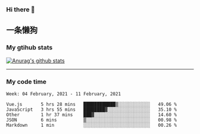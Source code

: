 ### Hi there 👋

## 一条懒狗
<!--
**kiss-me-quickly/kiss-me-quickly** is a ✨ _special_ ✨ repository because its `README.md` (this file) appears on your GitHub profile.

Here are some ideas to get you started:

- 🔭 I’m currently working on ...
- 🌱 I’m currently learning ...
- 👯 I’m looking to collaborate on ...
- 🤔 I’m looking for help with ...
- 💬 Ask me about ...
- 📫 How to reach me: ...
- 😄 Pronouns: ...
- ⚡ Fun fact: ...
-->


### My gtihub stats

[![Anurag's github stats](https://github-readme-stats.vercel.app/api?username=kiss-me-quickly)](https://github.com/anuraghazra/github-readme-stats)

***

### My code time

<!--START_SECTION:waka-->
```text
Week: 04 February, 2021 - 11 February, 2021

Vue.js       5 hrs 28 mins   ████████████▒░░░░░░░░░░░░   49.06 % 
JavaScript   3 hrs 55 mins   ████████▓░░░░░░░░░░░░░░░░   35.10 % 
Other        1 hr 37 mins    ███▓░░░░░░░░░░░░░░░░░░░░░   14.60 % 
JSON         6 mins          ▒░░░░░░░░░░░░░░░░░░░░░░░░   00.98 % 
Markdown     1 min           ░░░░░░░░░░░░░░░░░░░░░░░░░   00.26 % 
```
<!--END_SECTION:waka-->
